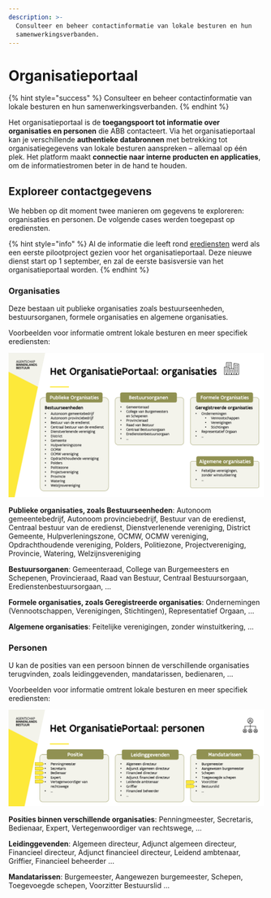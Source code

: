 ```yaml
---
description: >-
  Consulteer en beheer contactinformatie van lokale besturen en hun
  samenwerkingsverbanden.
---
```


# Organisatieportaal

{% hint style="success" %}
Consulteer en beheer contactinformatie van lokale besturen en hun samenwerkingsverbanden.
{% endhint %}

Het organisatieportaal is de **toegangspoort tot informatie over organisaties en personen** die ABB contacteert. Via het organisatieportaal kan je verschillende **authentieke databronnen** met betrekking tot organisatiegegevens van lokale besturen aanspreken – allemaal op één plek. Het platform maakt **connectie naar interne producten en applicaties**, om de informatiestromen beter in de hand te houden. 

## Exploreer contactgegevens

We hebben op dit moment twee manieren om gegevens te exploreren: organisaties en personen. De volgende cases werden toegepast op erediensten.

{% hint style="info" %}
Al de informatie die leeft rond [erediensten](erediensten.md) werd als een eerste pilootproject gezien voor het organisatieportaal. Deze nieuwe dienst start op 1 september, en zal de eerste basisversie van het organisatieportaal worden.
{% endhint %}

### Organisaties

Deze bestaan uit publieke organisaties zoals bestuurseenheden, bestuursorganen, formele organisaties en algemene organisaties.

Voorbeelden voor informatie omtrent lokale besturen en meer specifiek erediensten:

![](../.gitbook/assets/screenshot-2021-06-28-at-13.40.47.png)

**Publieke organisaties, zoals Bestuurseenheden**: Autonoom gemeentebedrijf, Autonoom provinciebedrijf, Bestuur van de eredienst, Centraal bestuur van de eredienst, Dienstverlenende vereniging, District Gemeente, Hulpverleningszone, OCMW, OCMW vereniging, Opdrachthoudende vereniging, Polders, Politiezone, Projectvereniging, Provincie, Watering, Welzijnsvereniging

**Bestuursorganen**: Gemeenteraad, College van Burgemeesters en Schepenen, Provincieraad, Raad van Bestuur, Centraal Bestuursorgaan, Eredienstenbestuursorgaan, ...

**Formele organisaties, zoals Geregistreerde organisaties**: Ondernemingen \(Vennootschappen, Verenigingen, Stichtingen\), Representatief Orgaan, ...

**Algemene organisaties**: Feitelijke verenigingen, zonder winstuitkering, ...

### Personen

U kan de posities van een persoon binnen de verschillende organisaties terugvinden, zoals leidinggevenden, mandatarissen, bedienaren, ...

Voorbeelden voor informatie omtrent lokale besturen en meer specifiek erediensten:

![](../.gitbook/assets/screenshot-2021-06-28-at-13.57.06.png)

**Posities binnen verschillende organisaties**: Penningmeester, Secretaris, Bedienaar, Expert, Vertegenwoordiger van rechtswege, …

**Leidinggevenden**: Algemeen directeur, Adjunct algemeen directeur, Financieel directeur, Adjunct financieel directeur, Leidend ambtenaar, Griffier, Financieel beheerder …

**Mandatarissen**: Burgemeester, Aangewezen burgemeester, Schepen, Toegevoegde schepen, Voorzitter Bestuurslid …


